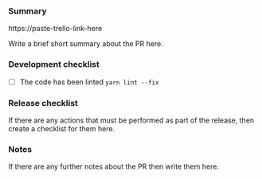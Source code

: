 ### Summary

https://paste-trello-link-here

Write a brief short summary about the PR here.

### Development checklist

- [ ] The code has been linted `yarn lint --fix`

### Release checklist

If there are any actions that must be performed as part of the release, then
create a checklist for them here.

### Notes

If there are any further notes about the PR then write them here.
